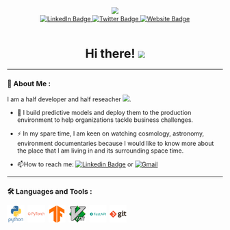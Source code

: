 <div id="header" align="center">
  <img src="https://media.giphy.com/media/zhYSVCirREeIZtONCI/giphy.gif" width="100"/>
    <div id="badges">
      <a href="https://www.linkedin.com/in/khoa-le-2990b6113/">
        <img src="https://img.shields.io/badge/LinkedIn-blue?style=for-the-badge&logo=linkedin&logoColor=white" alt="LinkedIn Badge"/>
      </a>
      <a href="https://twitter.com/blackmask2110">
        <img src="https://img.shields.io/badge/Twitter-blue?style=for-the-badge&logo=twitter&logoColor=white" alt="Twitter Badge"/>
      </a>
      <a href="https://www.trungkhoale.com/">
        <img src="https://img.shields.io/badge/website-000000?style=for-the-badge&logo=About.me&logoColor=white" alt="Website Badge"/">
      </a>
    </div>
  <img src="https://komarev.com/ghpvc/?username=TrungKhoaLe&style=flat-square&color=blue" alt=""/>
  <h1>
    Hi there!
    <img src="https://media.giphy.com/media/hvRJCLFzcasrR4ia7z/giphy.gif" width="30px"/>
  </h1>
</div>

---

### 🤗 About Me :
I am a half developer and half reseacher <img src="https://media.giphy.com/media/WUlplcMpOCEmTGBtBW/giphy.gif" width="30">.
- :telescope: I build predictive models and deploy them to the production environment to help organizations tackle business challenges.

- :zap: In my spare time, I am keen on watching cosmology, astronomy, environment documentaries because I would like to know more about the place that I am living in and its surrounding space time.

- :mailbox:How to reach me: [![Linkedin Badge](https://img.shields.io/badge/-KhoaLe-blue?style=flat&logo=Linkedin&logoColor=white)](https://www.linkedin.com/in/khoa-le-2990b6113/) or [![Gmail](https://img.shields.io/badge/-Gmail-red?style=flat&logo=gmail&logoColor=white)](khoaletrung@gmail.com)

---

### :hammer_and_wrench: Languages and Tools :
<div>
  <img src="https://github.com/devicons/devicon/blob/master/icons/python/python-original-wordmark.svg" title="Python" alt="Python" width="40" height="40"/>&nbsp;
  <img src="https://github.com/devicons/devicon/blob/master/icons/pytorch/pytorch-plain-wordmark.svg" title="Pytorch" alt="Pytorch" width="40" height="40"/>&nbsp;
  <img src="https://github.com/devicons/devicon/blob/master/icons/tensorflow/tensorflow-original.svg" title="Tensorflow" alt="Tensorflow" width="40" height="40"/>&nbsp;
  <img src="https://github.com/devicons/devicon/blob/master/icons/vim/vim-original.svg" title="Vim" alt="Vim" width="40" height="40"/>&nbsp;
  <img src="https://github.com/devicons/devicon/blob/master/icons/fastapi/fastapi-plain-wordmark.svg" title="FastAPI" alt="FastAPI" width="40" height="40"/>&nbsp;
  <img src="https://github.com/devicons/devicon/blob/master/icons/git/git-original-wordmark.svg" title="Git" **alt="Git" width="40" height="40"/>
</div>
